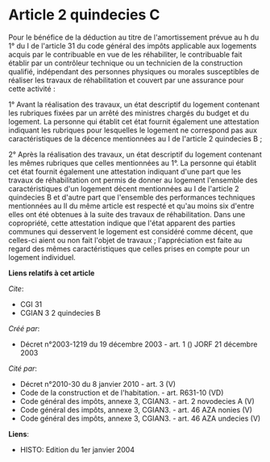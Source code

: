 # Article 2 quindecies C

Pour le bénéfice de la déduction au titre de l'amortissement prévue au h du 1° du I de l'article 31 du code général des
impôts applicable aux logements acquis par le contribuable en vue de les réhabiliter, le contribuable fait établir par un
contrôleur technique ou un technicien de la construction qualifié, indépendant des personnes physiques ou morales
susceptibles de réaliser les travaux de réhabilitation et couvert par une assurance pour cette activité :

1° Avant la réalisation des travaux, un état descriptif du logement contenant les rubriques fixées par un arrêté des
ministres chargés du budget et du logement. La personne qui établit cet état fournit également une attestation indiquant les
rubriques pour lesquelles le logement ne correspond pas aux caractéristiques de la décence mentionnées au I de l'article 2
quindecies B ;

2° Après la réalisation des travaux, un état descriptif du logement contenant les mêmes rubriques que celles mentionnées au
1°. La personne qui établit cet état fournit également une attestation indiquant d'une part que les travaux de réhabilitation
ont permis de donner au logement l'ensemble des caractéristiques d'un logement décent mentionnées au I de l'article 2
quindecies B et d'autre part que l'ensemble des performances techniques mentionnées au II du même article est respecté et
qu'au moins six d'entre elles ont été obtenues à la suite des travaux de réhabilitation. Dans une copropriété, cette
attestation indique que l'état apparent des parties communes qui desservent le logement est considéré comme décent, que
celles-ci aient ou non fait l'objet de travaux ; l'appréciation est faite au regard des mêmes caractéristiques que celles
prises en compte pour un logement individuel.

**Liens relatifs à cet article**

_Cite_:

  - CGI 31
  - CGIAN 3 2 quindecies B

_Créé par_:

  - Décret n°2003-1219 du 19 décembre 2003 - art. 1 () JORF 21 décembre 2003

_Cité par_:

  - Décret n°2010-30 du 8 janvier 2010 - art. 3 (V)
  - Code de la construction et de l'habitation. - art. R631-10 (VD)
  - Code général des impôts, annexe 3, CGIAN3. - art. 2 novodecies A (V)
  - Code général des impôts, annexe 3, CGIAN3. - art. 46 AZA nonies (V)
  - Code général des impôts, annexe 3, CGIAN3. - art. 46 AZA undecies (V)

**Liens**:

  - HISTO: Edition du 1er janvier 2004
